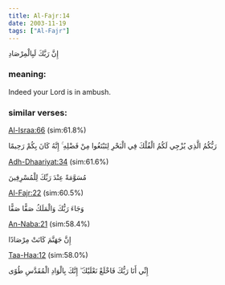 ```yaml
---
title: Al-Fajr:14
date: 2003-11-19
tags: ["Al-Fajr"]
---
```

إِنَّ رَبَّكَ لَبِالْمِرْصَادِ
### meaning: 
Indeed your Lord is in ambush.
### similar verses: 

[Al-Israa:66](/17/66) (sim:61.8%)

رَبُّكُمُ الَّذِي يُزْجِي لَكُمُ الْفُلْكَ فِي الْبَحْرِ لِتَبْتَغُوا مِنْ فَضْلِهِ ۚ إِنَّهُ كَانَ بِكُمْ رَحِيمًا

[Adh-Dhaariyat:34](/51/34) (sim:61.6%)

مُسَوَّمَةً عِنْدَ رَبِّكَ لِلْمُسْرِفِينَ

[Al-Fajr:22](/89/22) (sim:60.5%)

وَجَاءَ رَبُّكَ وَالْمَلَكُ صَفًّا صَفًّا

[An-Naba:21](/78/21) (sim:58.4%)

إِنَّ جَهَنَّمَ كَانَتْ مِرْصَادًا

[Taa-Haa:12](/20/12) (sim:58.0%)

إِنِّي أَنَا رَبُّكَ فَاخْلَعْ نَعْلَيْكَ ۖ إِنَّكَ بِالْوَادِ الْمُقَدَّسِ طُوًى

